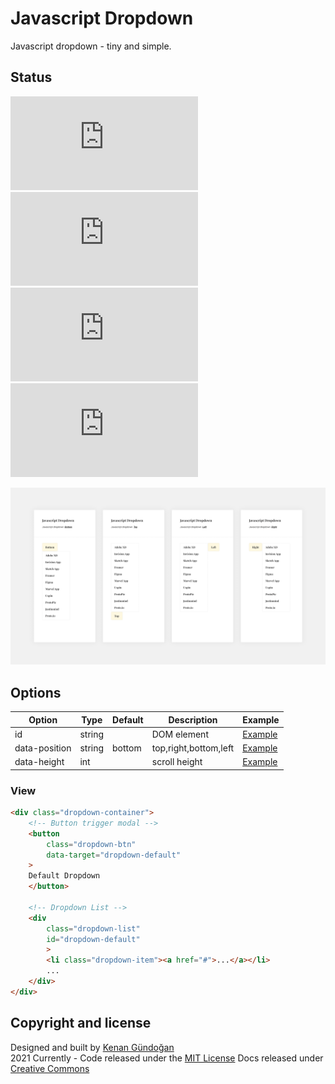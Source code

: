 # Javascript Dropdown
Javascript dropdown - tiny and simple.

## Status
[![JS gzip size](https://img.badgesize.io/kenangundogan/javascript-dropdown/main/dist/script/script.js?compression=gzip&label=JS%20gzip%20size)](https://github.com/kenangundogan/javascript-dropdown/blob/main/dist/script/script.js)
[![JS Brotli size](https://img.badgesize.io/kenangundogan/javascript-dropdown/main/dist/script/script.js?compression=brotli&label=JS%20Brotli%20size)](https://github.com/kenangundogan/javascript-dropdown/blob/main/dist/script/script.js)
[![CSS gzip size](https://img.badgesize.io/kenangundogan/javascript-dropdown/main/dist/style/style.css?compression=gzip&label=CSS%20gzip%20size)](https://github.com/kenangundogan/javascript-dropdown/blob/main/dist/style/style.css)
[![CSS Brotli size](https://img.badgesize.io/kenangundogan/javascript-dropdown/main/dist/style/style.css?compression=brotli&label=CSS%20Brotli%20size)](https://github.com/kenangundogan/javascript-dropdown/blob/main/dist/style/style.css)

![Javascript Accordion](https://raw.githubusercontent.com/kenangundogan/javascript-dropdown/main/asset/javascript-dropdown-cover.png)

## Options
Option | Type | Default | Description | Example
------ | ---- | ------- | ----------- | -----------
id | string |  | DOM element | [Example](https://kenangundogan.github.io/javascript-dropdown)
data-position | string | bottom | top,right,bottom,left | [Example](https://kenangundogan.github.io/javascript-dropdown)
data-height | int |  | scroll height | [Example](https://kenangundogan.github.io/javascript-dropdown)

### View
```html
<div class="dropdown-container">
    <!-- Button trigger modal -->
    <button 
        class="dropdown-btn"
        data-target="dropdown-default"
    >
    Default Dropdown
    </button>

    <!-- Dropdown List -->
    <div 
        class="dropdown-list" 
        id="dropdown-default"
        >
        <li class="dropdown-item"><a href="#">...</a></li>
        ...
    </div>
</div>
```

## Copyright and license
Designed and built by [Kenan Gündoğan](https://www.linkedin.com/in/kenangundogan/)
<br>
2021 Currently - Code released under the [MIT License](https://github.com/kenangundogan/javascript-dropdown/blob/master/LICENSE)
Docs released under [Creative Commons](https://creativecommons.org/licenses/by/3.0/)
